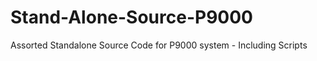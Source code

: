 Stand-Alone-Source-P9000
========================

Assorted Standalone Source Code for P9000 system - Including Scripts
